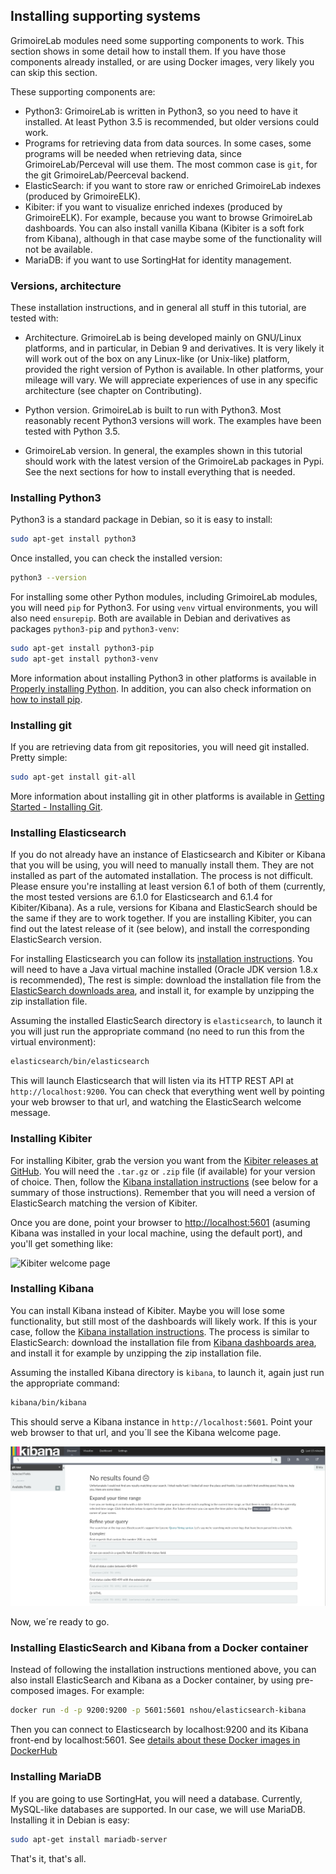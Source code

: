 ## Installing supporting systems

GrimoireLab modules need some supporting components to work.
This section shows in some detail how to install them.
If you have those components already installed, or are using
Docker images, very likely you can skip this section.

These supporting components are:

* Python3: GrimoireLab is written in Python3, so you need to have it installed. At least Python 3.5 is recommended, but older versions could work.
* Programs for retrieving data from data sources. In some cases, some programs will be needed when retrieving data, since GrimoireLab/Perceval will use them. The most common case is `git`, for the git GrimoireLab/Peerceval backend.
* ElasticSearch: if you want to store raw or enriched GrimoireLab indexes (produced by GrimoireELK).
* Kibiter: if you want to visualize enriched indexes (produced by GrimoireELK). For example, because you want to browse GrimoireLab dashboards. You can also install vanilla Kibana (Kibiter is a soft fork from Kibana), although in that case maybe some of the functionality will not be available.
* MariaDB: if you want to use SortingHat for identity management.


### Versions, architecture

These installation instructions, and in general all stuff in this tutorial,
are tested with:

* Architecture. GrimoireLab is being developed mainly on GNU/Linux platforms, and in particular, in Debian 9 and derivatives.
It is very likely it will work out of the box on any Linux-like (or Unix-like) platform,
provided the right version of Python is available. In other platforms, your mileage will vary. We will appreciate experiences of use in any specific architecture (see chapter on Contributing).

* Python version. GrimoireLab is built to run with Python3. Most reasonably recent Python3 versions will work. The examples have been tested with Python 3.5.

* GrimoireLab version. In general, the examples shown in this tutorial should work with the latest version of the GrimoireLab packages in Pypi. See the next sections for how to install everything that is needed.


### Installing Python3

Python3 is a standard package in Debian, so it is easy to install:

```bash
sudo apt-get install python3
```

Once installed, you can check the installed version:

```bash
python3 --version
```

For installing some other Python modules, including GrimoireLab modules, you will need `pip` for Python3. For using `venv` virtual environments, you will also need `ensurepip`. Both are available in Debian and derivatives as packages `python3-pip` and `python3-venv`:

```bash
sudo apt-get install python3-pip
sudo apt-get install python3-venv
```

More information about installing Python3 in other platforms is available in [Properly installing Python](http://docs.python-guide.org/en/latest/starting/installation/). In addition, you can also check information on [how to install pip](https://pip.pypa.io/en/stable/installing/).

### Installing git

If you are retrieving data from git repositories, you will need git installed. Pretty simple:

```bash
sudo apt-get install git-all
```

More information about installing git in other platforms is available in
[Getting Started - Installing Git](https://git-scm.com/book/en/v2/Getting-Started-Installing-Git).

### Installing Elasticsearch

If you do not already have an instance of Elasticsearch and Kibiter or Kibana that you will be using, you will need to manually install them.  They are not installed as part of the automated installation. The process is not difficult. Please ensure you're installing at least version 6.1 of both of them (currently, the most tested versions are 6.1.0 for Elasticsearch and 6.1.4 for Kibiter/Kibana). As a rule, versions for Kibana and ElasticSearch should be the same if they are to work together. If you are installing Kibiter, you can find out the latest release of it (see below), and install the corresponding ElasticSearch version.

For installing Elasticsearch you can follow its [installation instructions](https://www.elastic.co/guide/en/elasticsearch/reference/current/install-elasticsearch.html). You will need to have a Java virtual machine installed \(Oracle JDK version 1.8.x is recommended\), The rest is simple: download the installation file from the [ElasticSearch downloads area](https://www.elastic.co/downloads/elasticsearch), and install it, for example by unzipping the zip installation file.

Assuming the installed ElasticSearch directory is `elasticsearch`, to launch it you will just run the appropriate command \(no need to run this from the virtual environment\):

```bash
elasticsearch/bin/elasticsearch
```

This will launch Elasticsearch that will listen via its HTTP REST API at `http://localhost:9200`. You can check that everything went well by pointing your web browser to that url, and watching the ElasticSearch welcome message.

### Installing Kibiter

For installing Kibiter, grab the version you want from the [Kibiter releases at GitHub](https://github.com/grimoirelab/kibiter/releases). You will need the `.tar.gz` or `.zip` file (if available) for your version of choice. Then, follow the [Kibana installation instructions](https://www.elastic.co/guide/en/kibana/current/install.html) (see below for a summary of those instructions). Remember that you will need a version of ElasticSearch matching the version of Kibiter.

Once you are done, point your browser to [http://localhost:5601](http://localhost:5601) (asuming Kibana was installed in your local machine, using the default port), and you'll get something like:

![Kibiter welcome page](figs/bitergia_analytics_screenshot.png)

### Installing Kibana

You can install Kibana instead of Kibiter. Maybe you will lose some functionality, but still most of the dashboards will likely work. If this is your case, follow the [Kibana installation instructions](https://www.elastic.co/guide/en/kibana/current/setup.html). The process is similar to ElasticSearch: download the installation file from [Kibana dashboards area](https://www.elastic.co/downloads/kibana), and install it for example by unzipping the zip installation file.

Assuming the installed Kibana directory is `kibana`, to launch it, again just run the appropriate command:

```bash
kibana/bin/kibana
```

This should serve a Kibana instance in `http://localhost:5601`. Point your web browser to that url, and you´ll see the Kibana welcome page.

![Kibana welcome page](figs/kibana_welcome.png)

Now, we´re ready to go.

### Installing ElasticSearch and Kibana from a Docker container

Instead of following the installation instructions mentioned above, you can also install ElasticSearch and Kibana as a Docker container, by using pre-composed images. For example:

```bash
docker run -d -p 9200:9200 -p 5601:5601 nshou/elasticsearch-kibana
```

Then you can connect to Elasticsearch by localhost:9200 and its Kibana front-end by localhost:5601. See [details about these Docker images in DockerHub](https://hub.docker.com/r/nshou/elasticsearch-kibana/)


### Installing MariaDB

If you are going to use SortingHat, you will need a database. Currently, MySQL-like databases are supported. In our case, we will use MariaDB. Installing it in Debian is easy:

```bash
sudo apt-get install mariadb-server
```

That's it, that's all.
